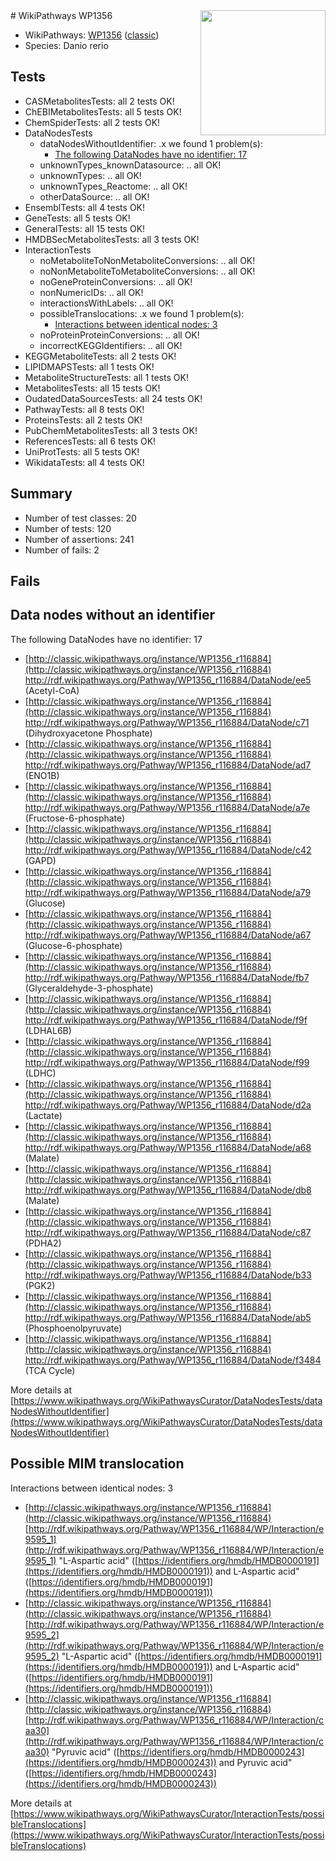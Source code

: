 <img style="float: right; width: 200px" src="https://upload.wikimedia.org/wikipedia/commons/thumb/8/83/Wplogo_with_text_500.png/640px-Wplogo_with_text_500.png" />
# WikiPathways WP1356

* WikiPathways: [WP1356](https://wikipathways.org/pathways/WP1356) ([classic](https://classic.wikipathways.org/instance/WP1356))
* Species: Danio rerio
## Tests
* CASMetabolitesTests: all 2 tests OK!
* ChEBIMetabolitesTests: all 5 tests OK!
* ChemSpiderTests: all 2 tests OK!
* DataNodesTests
    * dataNodesWithoutIdentifier: .x we found 1 problem(s):
        * [The following DataNodes have no identifier: 17](#8792c497)
    * unknownTypes_knownDatasource: .. all OK!
    * unknownTypes: .. all OK!
    * unknownTypes_Reactome: .. all OK!
    * otherDataSource: .. all OK!
* EnsemblTests: all 4 tests OK!
* GeneTests: all 5 tests OK!
* GeneralTests: all 15 tests OK!
* HMDBSecMetabolitesTests: all 3 tests OK!
* InteractionTests
    * noMetaboliteToNonMetaboliteConversions: .. all OK!
    * noNonMetaboliteToMetaboliteConversions: .. all OK!
    * noGeneProteinConversions: .. all OK!
    * nonNumericIDs: .. all OK!
    * interactionsWithLabels: .. all OK!
    * possibleTranslocations: .x we found 1 problem(s):
        * [Interactions between identical nodes: 3](#1c118208)
    * noProteinProteinConversions: .. all OK!
    * incorrectKEGGIdentifiers: .. all OK!
* KEGGMetaboliteTests: all 2 tests OK!
* LIPIDMAPSTests: all 1 tests OK!
* MetaboliteStructureTests: all 1 tests OK!
* MetabolitesTests: all 15 tests OK!
* OudatedDataSourcesTests: all 24 tests OK!
* PathwayTests: all 8 tests OK!
* ProteinsTests: all 2 tests OK!
* PubChemMetabolitesTests: all 3 tests OK!
* ReferencesTests: all 6 tests OK!
* UniProtTests: all 5 tests OK!
* WikidataTests: all 4 tests OK!


## Summary

* Number of test classes: 20
* Number of tests: 120
* Number of assertions: 241
* Number of fails: 2

## Fails

<a name="8792c497" />

## Data nodes without an identifier

The following DataNodes have no identifier: 17

* [http://classic.wikipathways.org/instance/WP1356_r116884](http://classic.wikipathways.org/instance/WP1356_r116884) http://rdf.wikipathways.org/Pathway/WP1356_r116884/DataNode/ee5 (Acetyl-CoA)
* [http://classic.wikipathways.org/instance/WP1356_r116884](http://classic.wikipathways.org/instance/WP1356_r116884) http://rdf.wikipathways.org/Pathway/WP1356_r116884/DataNode/c71 (Dihydroxyacetone Phosphate)
* [http://classic.wikipathways.org/instance/WP1356_r116884](http://classic.wikipathways.org/instance/WP1356_r116884) http://rdf.wikipathways.org/Pathway/WP1356_r116884/DataNode/ad7 (ENO1B)
* [http://classic.wikipathways.org/instance/WP1356_r116884](http://classic.wikipathways.org/instance/WP1356_r116884) http://rdf.wikipathways.org/Pathway/WP1356_r116884/DataNode/a7e (Fructose-6-phosphate)
* [http://classic.wikipathways.org/instance/WP1356_r116884](http://classic.wikipathways.org/instance/WP1356_r116884) http://rdf.wikipathways.org/Pathway/WP1356_r116884/DataNode/c42 (GAPD)
* [http://classic.wikipathways.org/instance/WP1356_r116884](http://classic.wikipathways.org/instance/WP1356_r116884) http://rdf.wikipathways.org/Pathway/WP1356_r116884/DataNode/a79 (Glucose)
* [http://classic.wikipathways.org/instance/WP1356_r116884](http://classic.wikipathways.org/instance/WP1356_r116884) http://rdf.wikipathways.org/Pathway/WP1356_r116884/DataNode/a67 (Glucose-6-phosphate)
* [http://classic.wikipathways.org/instance/WP1356_r116884](http://classic.wikipathways.org/instance/WP1356_r116884) http://rdf.wikipathways.org/Pathway/WP1356_r116884/DataNode/fb7 (Glyceraldehyde-3-phosphate)
* [http://classic.wikipathways.org/instance/WP1356_r116884](http://classic.wikipathways.org/instance/WP1356_r116884) http://rdf.wikipathways.org/Pathway/WP1356_r116884/DataNode/f9f (LDHAL6B)
* [http://classic.wikipathways.org/instance/WP1356_r116884](http://classic.wikipathways.org/instance/WP1356_r116884) http://rdf.wikipathways.org/Pathway/WP1356_r116884/DataNode/f99 (LDHC)
* [http://classic.wikipathways.org/instance/WP1356_r116884](http://classic.wikipathways.org/instance/WP1356_r116884) http://rdf.wikipathways.org/Pathway/WP1356_r116884/DataNode/d2a (Lactate)
* [http://classic.wikipathways.org/instance/WP1356_r116884](http://classic.wikipathways.org/instance/WP1356_r116884) http://rdf.wikipathways.org/Pathway/WP1356_r116884/DataNode/a68 (Malate)
* [http://classic.wikipathways.org/instance/WP1356_r116884](http://classic.wikipathways.org/instance/WP1356_r116884) http://rdf.wikipathways.org/Pathway/WP1356_r116884/DataNode/db8 (Malate)
* [http://classic.wikipathways.org/instance/WP1356_r116884](http://classic.wikipathways.org/instance/WP1356_r116884) http://rdf.wikipathways.org/Pathway/WP1356_r116884/DataNode/c87 (PDHA2)
* [http://classic.wikipathways.org/instance/WP1356_r116884](http://classic.wikipathways.org/instance/WP1356_r116884) http://rdf.wikipathways.org/Pathway/WP1356_r116884/DataNode/b33 (PGK2)
* [http://classic.wikipathways.org/instance/WP1356_r116884](http://classic.wikipathways.org/instance/WP1356_r116884) http://rdf.wikipathways.org/Pathway/WP1356_r116884/DataNode/ab5 (Phosphoenolpyruvate)
* [http://classic.wikipathways.org/instance/WP1356_r116884](http://classic.wikipathways.org/instance/WP1356_r116884) http://rdf.wikipathways.org/Pathway/WP1356_r116884/DataNode/f3484 (TCA Cycle)


More details at [https://www.wikipathways.org/WikiPathwaysCurator/DataNodesTests/dataNodesWithoutIdentifier](https://www.wikipathways.org/WikiPathwaysCurator/DataNodesTests/dataNodesWithoutIdentifier)

<a name="1c118208" />

## Possible MIM translocation

Interactions between identical nodes: 3

* [http://classic.wikipathways.org/instance/WP1356_r116884](http://classic.wikipathways.org/instance/WP1356_r116884) [http://rdf.wikipathways.org/Pathway/WP1356_r116884/WP/Interaction/e9595_1](http://rdf.wikipathways.org/Pathway/WP1356_r116884/WP/Interaction/e9595_1) "L-Aspartic acid" ([https://identifiers.org/hmdb/HMDB0000191](https://identifiers.org/hmdb/HMDB0000191)) and 
L-Aspartic acid" ([https://identifiers.org/hmdb/HMDB0000191](https://identifiers.org/hmdb/HMDB0000191))
* [http://classic.wikipathways.org/instance/WP1356_r116884](http://classic.wikipathways.org/instance/WP1356_r116884) [http://rdf.wikipathways.org/Pathway/WP1356_r116884/WP/Interaction/e9595_2](http://rdf.wikipathways.org/Pathway/WP1356_r116884/WP/Interaction/e9595_2) "L-Aspartic acid" ([https://identifiers.org/hmdb/HMDB0000191](https://identifiers.org/hmdb/HMDB0000191)) and 
L-Aspartic acid" ([https://identifiers.org/hmdb/HMDB0000191](https://identifiers.org/hmdb/HMDB0000191))
* [http://classic.wikipathways.org/instance/WP1356_r116884](http://classic.wikipathways.org/instance/WP1356_r116884) [http://rdf.wikipathways.org/Pathway/WP1356_r116884/WP/Interaction/caa30](http://rdf.wikipathways.org/Pathway/WP1356_r116884/WP/Interaction/caa30) "Pyruvic acid" ([https://identifiers.org/hmdb/HMDB0000243](https://identifiers.org/hmdb/HMDB0000243)) and 
Pyruvic acid" ([https://identifiers.org/hmdb/HMDB0000243](https://identifiers.org/hmdb/HMDB0000243))


More details at [https://www.wikipathways.org/WikiPathwaysCurator/InteractionTests/possibleTranslocations](https://www.wikipathways.org/WikiPathwaysCurator/InteractionTests/possibleTranslocations)

